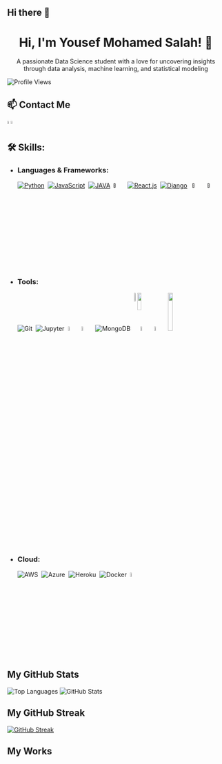 ## Hi there 👋
<h1 align="center"> Hi, I'm Yousef Mohamed Salah! 👋</h1>

<p align="center">A passionate Data Science student with a love for uncovering insights through data analysis, machine learning, and statistical modeling </p>

![Profile Views](https://komarev.com/ghpvc/?username=YousefMohamedSalah&color=blue) &nbsp;
<!--![Total Stars](https://img.shields.io/github/stars/yourusername?label=Total%20Stars&style=social)-->


## 📫 Contact Me

[<img src='https://github.com/user-attachments/assets/3175ed10-00b2-4406-8a11-1297ffc1e69b' alt='Gmail' width='4%' style='object-fit:contain;position:absolute'>](ytmmng1@gmail.com)&nbsp;&nbsp;
[<img src='https://github.com/user-attachments/assets/e71b5c76-1534-4162-95e9-2e8ea202e05b' alt='LinkedIn' width='4%' style='object-fit:contain;position:absolute'>](www.linkedin.com/in/yousef-mohammad-1a2b3c4d)

## 🛠️ Skills:

- ### **Languages & Frameworks:**

    [![Python](https://img.icons8.com/?size=50&id=13441&format=png&color=00000000)]()&nbsp;
    [![JavaScript](https://img.icons8.com/?size=50&id=PXTY4q2Sq2lG&format=png&color=00000000)]()&nbsp;
    [![JAVA](https://img.icons8.com/?size=50&id=Pd2x9GWu9ovX&format=png&color=00000000)]()&nbsp;
    [<img src='https://github.com/user-attachments/assets/fd7784d3-a35c-471e-b07b-1d657e4c883a' width='5%'/>]()&nbsp;
    [![React.js](https://img.icons8.com/?size=50&id=58811&format=png&color=22C3E6)]()&nbsp; 
    [![Django](https://img.icons8.com/?size=50&id=37o3DqV429ra&format=png&color=12B886)]() &nbsp;
    [<img src='https://github.com/user-attachments/assets/d3a92497-af48-40ef-918a-751b133b1ad9' width='5%'>]() &nbsp;
    [<img src='https://github.com/user-attachments/assets/7bea011f-616e-4cc1-a16e-9de5ce6a0b22' style='fill:#fff;' width='5%'>]()
    


- ### **Tools:** 

    ![Git](https://img.icons8.com/?size=50&id=20906&format=png&color=00000000)&nbsp;
    ![Jupyter](https://img.icons8.com/?size=50&id=0JUBXbNc9AaZ&format=png&color=00000000)&nbsp;
    <img src='https://github.com/user-attachments/assets/981bce6c-8545-4882-a33c-86964dc785aa' width='5%'>&nbsp;
    <img src='https://github.com/user-attachments/assets/ecfdaaa0-9c15-47b4-9ca7-b555fc713212' width='5%'>&nbsp;
    ![MongoDB](https://img.icons8.com/?size=50&id=74402&format=png&color=00000000)&nbsp;
    <img src="https://cdn.jsdelivr.net/gh/devicons/devicon@latest/icons/mysql/mysql-original-wordmark.svg" width='7%' style='object-fit:contain;position:absolute'/>&nbsp;
    <img src='https://github.com/user-attachments/assets/1f0d6bf3-7e66-47ea-8148-401d7f791eef' width='10%' style='object-fit:cover;position:absolute'/>&nbsp;
    <img src='https://github.com/user-attachments/assets/ac5bd21b-bf9a-42fe-9642-e456b41a5d8b' width='5%'/>&nbsp;
    <img src='https://github.com/user-attachments/assets/e89d5815-ed08-4fc2-af86-7067feb7d7b4' width='5%'>&nbsp;
    <img src='https://github.com/user-attachments/assets/951a005a-20e3-4d2a-9412-08cda4a4b245' width='15%'>


- ### **Cloud:**
  
    ![AWS](https://img.icons8.com/?size=50&id=33039&format=png&color=00000000)&nbsp;
    ![Azure](https://img.icons8.com/?size=50&id=VLKafOkk3sBX&format=png&color=00000000)&nbsp;
    ![Heroku](https://img.icons8.com/?size=50&id=31085&format=png&color=00000000)&nbsp;
    ![Docker](https://img.icons8.com/?size=50&id=cdYUlRaag9G9&format=png&color=000000)&nbsp;
    <img src = 'https://cdn.jsdelivr.net/gh/devicons/devicon@latest/icons/kubernetes/kubernetes-original.svg' width='5%'/>&nbsp;

## My GitHub Stats
![Top Languages](https://github-readme-stats.vercel.app/api/top-langs/?username=YousefMohammad&layout=compact&theme=dark)
![GitHub Stats](https://github-readme-stats.vercel.app/api?username=YousefMohammad&show_icons=true&theme=dark)



<!--![Anurag's GitHub stats](https://github-readme-stats.vercel.app/api?username=YousefMohamedSalah&show_icons=true&theme=radical)-->

## My GitHub Streak

[![GitHub Streak](https://streak-stats.demolab.com?user=YousefMohammad&theme=highcontrast&hide_border=true)](https://git.io/streak-stats)

## My Works





